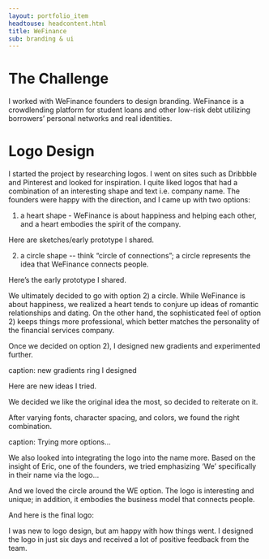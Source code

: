 ```yaml
---
layout: portfolio_item
headtouse: headcontent.html
title: WeFinance
sub: branding & ui 
---
```

# The Challenge

I worked with WeFinance founders to design branding. WeFinance is a crowdlending platform for student loans and other low-risk debt utilizing borrowers’ personal networks and real identities. 

# Logo Design 

I started the project by researching logos. I went on sites such as Dribbble and Pinterest and looked for inspiration. I quite liked logos that had a combination of an interesting shape and text i.e. company name. The founders were happy with the direction, and I came up with two options:  

1) a heart shape - WeFinance is about happiness and helping each other, and a heart embodies the spirit of the company.

Here are sketches/early prototype I shared. 

2) a circle shape --  think “circle of connections”; a circle represents the idea that WeFinance connects people. 

Here’s the early prototype I shared. 

We ultimately decided to go with option 2) a circle. While WeFinance is about happiness, we realized a heart tends to conjure up ideas of romantic relationships and dating. On the other hand, the sophisticated feel of option 2) keeps things more professional, which better matches the personality of the financial services company.  

Once we decided on option 2), I designed new gradients and experimented further. 

caption: new gradients ring I designed 

Here are new ideas I tried. 


We decided we like the original idea the most, so decided to reiterate on it. 

After varying fonts, character spacing, and colors, we found the right combination. 

caption: Trying more options… 

We also looked into integrating the logo into the name more. Based on the insight of Eric, one of the founders, we tried emphasizing ‘We’ specifically in their name via the logo…    

And we loved the circle around the WE option. The logo is interesting and unique; in addition, it embodies the business model that connects people.    

And here is the final logo: 

I was new to logo design, but am happy with how things went. I designed the logo in just six days and received a lot of positive feedback from the team.